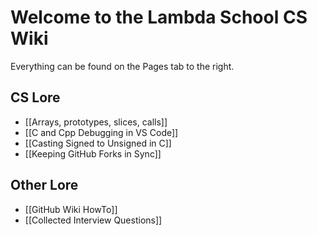 # Welcome to the Lambda School CS Wiki

Everything can be found on the Pages tab to the right.

## CS Lore

* [[Arrays, prototypes, slices, calls]]
* [[C and Cpp Debugging in VS Code]]
* [[Casting Signed to Unsigned in C]]
* [[Keeping GitHub Forks in Sync]]

## Other Lore

* [[GitHub Wiki HowTo]]
* [[Collected Interview Questions]]


